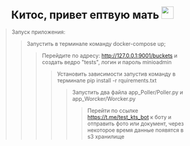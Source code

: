 <h1 align="center">Китос, привет ептвую мать 
<img src="https://github.com/blackcater/blackcater/raw/main/images/Hi.gif" height="32"/></h1>

>Запуск приложения:
>>Запустить в терминале команду docker-compose up;
>>>Перейдите по адресу: http://127.0.0.1:9001/buckets и создать ведро "tests", логин и пароль minioadmin
>>>>Установить зависимости запустив команду в терминале pip install -r rquirements.txt
>>>>>Запустить два файла app_Poller/Poller.py и app_Worcker/Worcker.py
>>>>>>Перейти по ссылке https://t.me/test_kts_bot к боту и отправить фото или документ, через некоторое время 
> данные появятся в s3 хранилище